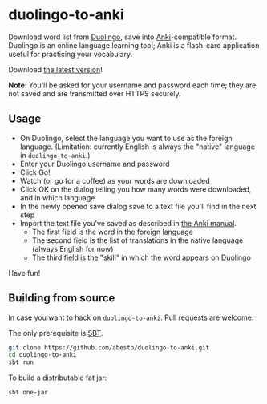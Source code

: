 duolingo-to-anki
================

Download word list from [Duolingo](http://duolingo.com), save into [Anki](http://ankisrs.net/)-compatible format. Duolingo is an online language learning tool; Anki is a flash-card application useful for practicing your vocabulary.

Download [the latest version](http://releases.abesto.net/duolingo-to-anki/DuolingoToAnki-0.2.jar)!

**Note**: You'll be asked for your username and password each time; they are not saved and are transmitted over HTTPS securely.

## Usage
 * On Duolingo, select the language you want to use as the foreign language. (Limitation: currently English is always the "native" language in `duolingo-to-anki`.)
 * Enter your Duolingo username and password
 * Click Go!
 * Watch (or go for a coffee) as your words are downloaded
 * Click OK on the dialog telling you how many words were downloaded, and in which language
 * In the newly opened save dialog save to a text file you'll find in the next step
 * Import the text file you've saved as described in [the Anki manual](http://ankisrs.net/docs/manual.html#importing). 
   * The first field is the word in the foreign language
   * The second field is the list of translations in the native language (always English for now)
   * The third field is the "skill" in which the word appears on Duolingo
   
Have fun!

## Building from source

In case you want to hack on `duolingo-to-anki`. Pull requests are welcome.

The only prerequisite is [SBT](http://www.scala-sbt.org/).

```sh
git clone https://github.com/abesto/duolingo-to-anki.git
cd duolingo-to-anki
sbt run
```

To build a distributable fat jar:

```sh
sbt one-jar
```

